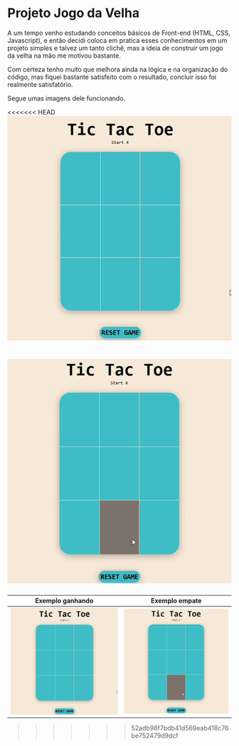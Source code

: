 # Projeto Jogo da Velha
A um tempo venho estudando conceitos básicos de Front-end (HTML, CSS, Javascript), e então decidi coloca em pratica esses conhecimentos em um projeto simples e talvez um tanto clichê, mas a ideia de construir um jogo da velha na mão me motivou bastante.

Com certeza tenho muito que melhora ainda na lógica e na organização do código, mas fiquei bastante satisfeito com o resultado, concluir isso foi realmente satisfatório.

Segue umas imagens dele funcionando.

<<<<<<< HEAD
![Exemplo de jogo ganho](./img/GIFganho.gif)

![Exemplo de jogo ganho](./img/GIFempate.gif)
=======
| Exemplo ganhando | Exemplo empate |
|----------|----------|
| ![Exemplo de jogo ganho](./GIFganho.gif) | ![Exemplo de jogo ganho](./GIFempate.gif) |
>>>>>>> 52adb98f7bdb41d569eab418c76be752479d9dcf

